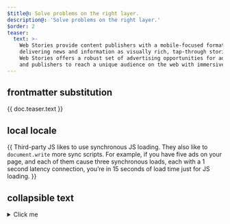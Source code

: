 ```yaml
---
$title@: Solve problems on the right layer.
description@: 'Solve problems on the right layer.'
$order: 2
teaser:
  text: >-
    Web Stories provide content publishers with a mobile-focused format for
    delivering news and information as visually rich, tap-through stories.
    Web Stories offers a robust set of advertising opportunities for advertisers 
    and publishers to reach a unique audience on the web with immersive experiences.
---
```


## frontmatter substitution

<div class="teaser">
  <p>{{ doc.teaser.text }}</p>
</div>

## local locale

<p>{{ Third-party JS likes to use synchronous JS loading. They also like to <code>document.write</code> more sync scripts. For example, if you have five ads on your page, and each of them cause three synchronous loads, each with a 1 second latency connection, you’re in 15 seconds of load time just for JS loading. }}</p>


## collapsible text

<details>
  <summary>Click me</summary>
  
  ### Heading
  1. Foo
  2. Bar
     * Baz
     * Qux

  ### Some Javascript
  ```js
  function logSomething(something) {
    console.log('Something', something);
  }
  ```
</details>


